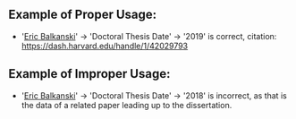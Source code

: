 ## Example of Proper Usage:
* '[Eric Balkanski](https://golden.com/wiki/Eric_Balkanski-394V48V)' → 'Doctoral Thesis Date' → '2019' is correct, citation: https://dash.harvard.edu/handle/1/42029793

## Example of Improper Usage:
* '[Eric Balkanski](https://golden.com/wiki/Eric_Balkanski-394V48V)' → 'Doctoral Thesis Date' → '2018' is incorrect, as that is the data of a related paper leading up to the dissertation.
